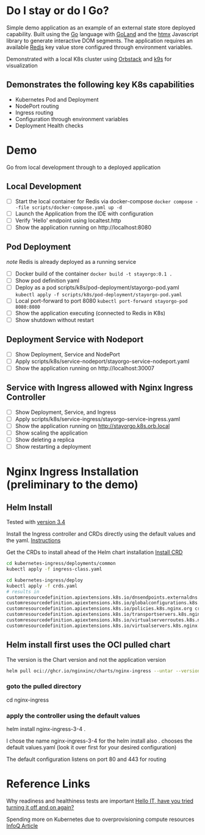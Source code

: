 # Do I stay or do I Go?

Simple demo application as an example of an external state store deployed capability.
Built using the [Go](https://go.dev) language with [GoLand](https://www.jetbrains.com/go/)
and the [htmx](https://htmx.org) Javascript library to generate interactive DOM
segments.
The application requires an available [Redis](https://redis.io/docs/latest/operate/oss_and_stack/) key value store
configured through environment variables.

Demonstrated with a local K8s cluster using [Orbstack](https://orbstack.dev)
and [k9s](https://k9scli.io) for visualization

## Demonstrates the following key K8s capabilities
* Kubernetes Pod and Deployment
* NodePort routing
* Ingress routing
* Configuration through environment variables
* Deployment Health checks

# Demo
Go from local development through to a deployed application

## Local Development
- [ ] Start the local container for Redis via docker-compose ```docker compose --file scripts/docker-compose.yaml up -d```
- [ ] Launch the Application from the IDE with configuration
- [ ] Verify 'Hello' endpoint using localtest.http
- [ ] Show the application running on http://localhost:8080
## Pod Deployment
_note_ Redis is already deployed as a running service
- [ ] Docker build of the container ```docker build -t stayorgo:0.1 .```
- [ ] Show pod definition yaml
- [ ] Deploy as a pod scripts/k8s/pod-deployment/stayorgo-pod.yaml ```kubectl apply -f scripts/k8s/pod-deployment/stayorgo-pod.yaml```
- [ ] Local port-forward to port 8080 ```kubectl port-forward stayorgo-pod 8080:8080```
- [ ] Show the application executing (connected to Redis in K8s)
- [ ] Show shutdown without restart
## Deployment Service with Nodeport
- [ ] Show Deployment, Service and NodePort
- [ ] Apply scripts/k8s/service-nodeport/stayorgo-service-nodeport.yaml
- [ ] Show the application running on http://localhost:30007
## Service with Ingress allowed with Nginx Ingress Controller
- [ ] Show Deployment, Service, and Ingress
- [ ] Apply scripts/k8s/service-ingress/stayorgo-service-ingress.yaml
- [ ] Show the application running on http://stayorgo.k8s.orb.local
- [ ] Show scaling the application
- [ ] Show deleting a replica
- [ ] Show restarting a deployment

# Nginx Ingress Installation (preliminary to the demo)

## Helm Install
Tested with [version 3.4](https://hub.docker.com/r/nginx/nginx-ingress/tags)

Install the Ingress controller and CRDs directly using the 
default values and the yaml.
[Instructions](https://docs.nginx.com/nginx-ingress-controller/installation/installing-nic/installation-with-helm/)

Get the CRDs to install ahead of the Helm chart installation
[Install CRD](https://docs.nginx.com/nginx-ingress-controller/installation/installing-nic/installation-with-manifests/#create-custom-resources)

```bash
cd kubernetes-ingress/deployments/common
kubectl apply -f ingress-class.yaml

cd kubernetes-ingress/deploy
kubectl apply -f crds.yaml
# results in 
customresourcedefinition.apiextensions.k8s.io/dnsendpoints.externaldns.nginx.org created
customresourcedefinition.apiextensions.k8s.io/globalconfigurations.k8s.nginx.org created
customresourcedefinition.apiextensions.k8s.io/policies.k8s.nginx.org created
customresourcedefinition.apiextensions.k8s.io/transportservers.k8s.nginx.org created
customresourcedefinition.apiextensions.k8s.io/virtualserverroutes.k8s.nginx.org created
customresourcedefinition.apiextensions.k8s.io/virtualservers.k8s.nginx.org created
```

## Helm install first uses the OCI pulled chart
The version is the Chart version and not the application version
```bash
helm pull oci://ghcr.io/nginxinc/charts/nginx-ingress --untar --version 1.1.2
```
### goto the pulled directory
cd nginx-ingress

### apply the controller using the default values
helm install nginx-ingress-3-4 .

I chose the name nginx-ingress-3-4 for the helm install
also . chooses the default values.yaml (look it over first for your desired configuration)

The default configuration listens on port 80 and 443 for routing

# Reference Links
Why readiness and healthiness tests are important
[Hello IT, have you tried turning it off and on again?](https://www.youtube.com/watch?v=t2F1rFmyQmY)

Spending more on Kubernetes due to overprovisioning compute resources
[InfoQ Article](https://www.infoq.com/news/2024/03/cncf-finops-kubernetes-overspend/?utm_campaign=infoq_content&utm_source=infoq&utm_medium=feed&utm_term=DevOps)